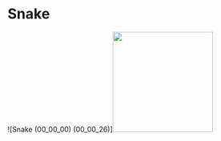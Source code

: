 # Snake
![Snake (00_00_00) (00_00_26)]<img src="https://github.com/evliyabalik/Snake/assets/20957595/4747f1ae-3884-4482-8a1e-9fdff451e91b" widht="200" height="200">
